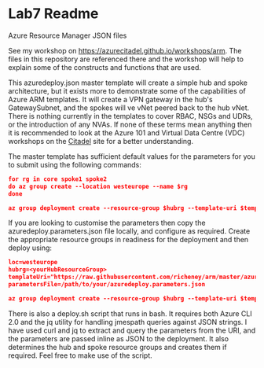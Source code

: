 # Lab7 Readme

Azure Resource Manager JSON files

See my workshop on https://azurecitadel.github.io/workshops/arm.  The files in this repository are referenced there and the workshop will help to explain some of the constructs and functions that are used. 

This azuredeploy.json master template will create a simple hub and spoke architecture, but it exists more to demonstrate some of the capabilities of Azure ARM templates. It will create a VPN gateway in the hub's GatewaySubnet, and the spokes will ve vNet peered back to the hub vNet.  There is nothing currently in the templates to cover RBAC, NSGs and UDRs, or the introduction of any NVAs.  If none of these terms mean anything then it is recommended to look at the Azure 101 and Virtual Data Centre (VDC) workshops on the [Citadel](https://aka.ms/citadel) site for a better understanding.  

The master template has sufficient default values for the parameters for you to submit using the following commands:

```json
for rg in core spoke1 spoke2
do az group create --location westeurope --name $rg
done

az group deployment create --resource-group $hubrg --template-uri $templateUri
```

If you are looking to customise the parameters then copy the azuredeploy.parameters.json file locally, and configure as required. Create the appropriate resource groups in readiness for the deployment and then deploy using:

```json
loc=westeurope
hubrg=<yourHubResourceGroup>
templateUri="https://raw.githubusercontent.com/richeney/arm/master/azuredeploy.json"
parametersFile=/path/to/your/azuredeploy.parameters.json

az group deployment create --resource-group $hubrg --template-uri $templateUri --parameters "@$parametersFile"
```

There is also a deploy.sh script that runs in bash.  It requires both Azure CLI 2.0 and the jq utility for handling jmespath queries against JSON strings. I have used curl and jq to extract and query the parameters from the URI, and the parameters are passed inline as JSON to the deployment. It also determines the hub and spoke resource groups and creates them if required.  Feel free to make use of the script.